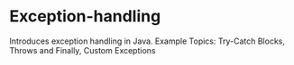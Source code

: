 # Exception-handling
Introduces exception handling in Java. Example Topics: Try-Catch Blocks, Throws and Finally, Custom Exceptions
